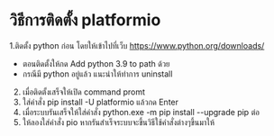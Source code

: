 # วิธีการติดตั้ง platformio

1.ติดตั้ง python ก่อน โดยให้เข้าไปที่เว็บ https://www.python.org/downloads/
  - ตอนติดตั้งให้กด Add python 3.9 to path ด้วย
  - กรณีมี python อยู่แล้ว แนะนำให้ทำการ uninstall

2. เมื่อติดตั้งเสร็จให้เปิด command promt
3. ใส่คำสั่ง pip install -U platformio แล้วกด Enter
4. เมื่อระบบรันเสร็จให้ใส่คำสั่ง python.exe -m pip install --upgrade pip ต่อ
5. ให้ลองใส่คำสั่ง pio หากรันสำเร็จระบบจะขึ้นวิธีใช้คำสั่งต่างๆขึ้นมาให้
